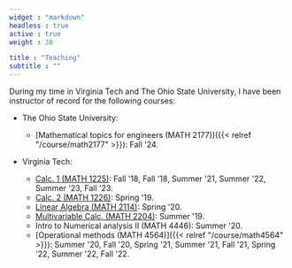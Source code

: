 ```yaml
---
widget : "markdown" 
headless : true
active : true
weight : 30

title : "Teaching"
subtitle : ""
---
```

During my time in Virginia Tech and The Ohio State University, I have been instructor of record for the following courses: 

- The Ohio State University: 
    - [Mathematical topics for engineers (MATH 2177)]({{< relref "/course/math2177" >}}): Fall '24.
     

- Virginia Tech: 
    - [Calc. 1 (MATH 1225)](https://math.vt.edu/undergrad-math/courses/math-1225.html): Fall '18, Fall '18, Summer '21, Summer '22, Summer '23, Fall '23.
    - [Calc. 2 (MATH 1226)](https://math.vt.edu/undergrad-math/courses/math-1226.html): Spring '19. 
    - [Linear Algebra (MATH 2114)](https://math.vt.edu/undergrad-math/courses/math-2114.html): Spring '20.
    - [Multivariable Calc. (MATH 2204)](https://math.vt.edu/undergrad-math/courses/math-2204.html): Summer '19.
    - Intro to Numerical analysis II (MATH 4446): Summer '20.
    - [Operational methods (MATH 4564)]({{< relref "/course/math4564" >}}): Summer '20, Fall '20, Spring '21, Summer '21, Fall '21, Spring '22, Summer '22, Fall '22. 
